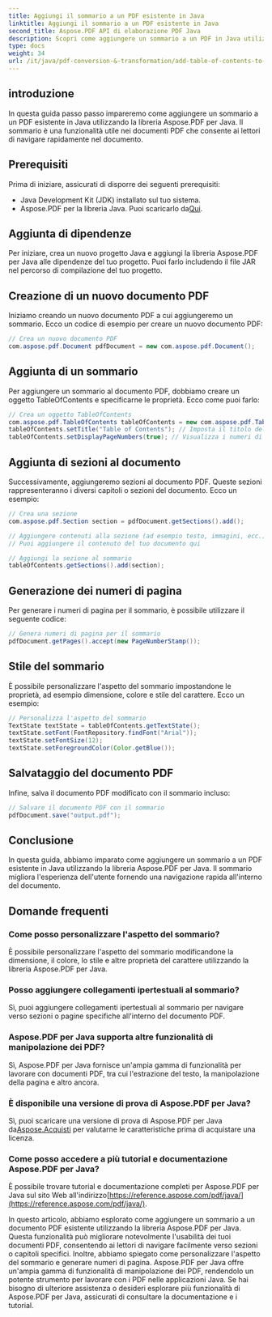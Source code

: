 ```yaml
---
title: Aggiungi il sommario a un PDF esistente in Java
linktitle: Aggiungi il sommario a un PDF esistente in Java
second_title: Aspose.PDF API di elaborazione PDF Java
description: Scopri come aggiungere un sommario a un PDF in Java utilizzando Aspose.PDF per Java. Migliora la navigazione dei documenti con questa guida passo passo.
type: docs
weight: 34
url: /it/java/pdf-conversion-&-transformation/add-table-of-contents-to-existing-pdf-in-java/
---
```


## introduzione
In questa guida passo passo impareremo come aggiungere un sommario a un PDF esistente in Java utilizzando la libreria Aspose.PDF per Java. Il sommario è una funzionalità utile nei documenti PDF che consente ai lettori di navigare rapidamente nel documento.

## Prerequisiti
Prima di iniziare, assicurati di disporre dei seguenti prerequisiti:
- Java Development Kit (JDK) installato sul tuo sistema.
-  Aspose.PDF per la libreria Java. Puoi scaricarlo da[Qui](https://releases.aspose.com/pdf/java/).

## Aggiunta di dipendenze
Per iniziare, crea un nuovo progetto Java e aggiungi la libreria Aspose.PDF per Java alle dipendenze del tuo progetto. Puoi farlo includendo il file JAR nel percorso di compilazione del tuo progetto.

## Creazione di un nuovo documento PDF
Iniziamo creando un nuovo documento PDF a cui aggiungeremo un sommario. Ecco un codice di esempio per creare un nuovo documento PDF:

```java
// Crea un nuovo documento PDF
com.aspose.pdf.Document pdfDocument = new com.aspose.pdf.Document();
```

## Aggiunta di un sommario
Per aggiungere un sommario al documento PDF, dobbiamo creare un oggetto TableOfContents e specificarne le proprietà. Ecco come puoi farlo:

```java
// Crea un oggetto TableOfContents
com.aspose.pdf.TableOfContents tableOfContents = new com.aspose.pdf.TableOfContents();
tableOfContents.setTitle("Table of Contents"); // Imposta il titolo del sommario
tableOfContents.setDisplayPageNumbers(true); // Visualizza i numeri di pagina
```

## Aggiunta di sezioni al documento
Successivamente, aggiungeremo sezioni al documento PDF. Queste sezioni rappresenteranno i diversi capitoli o sezioni del documento. Ecco un esempio:

```java
// Crea una sezione
com.aspose.pdf.Section section = pdfDocument.getSections().add();

// Aggiungere contenuti alla sezione (ad esempio testo, immagini, ecc.)
// Puoi aggiungere il contenuto del tuo documento qui

// Aggiungi la sezione al sommario
tableOfContents.getSections().add(section);
```

## Generazione dei numeri di pagina
Per generare i numeri di pagina per il sommario, è possibile utilizzare il seguente codice:

```java
// Genera numeri di pagina per il sommario
pdfDocument.getPages().accept(new PageNumberStamp());
```

## Stile del sommario
È possibile personalizzare l'aspetto del sommario impostandone le proprietà, ad esempio dimensione, colore e stile del carattere. Ecco un esempio:

```java
// Personalizza l'aspetto del sommario
TextState textState = tableOfContents.getTextState();
textState.setFont(FontRepository.findFont("Arial"));
textState.setFontSize(12);
textState.setForegroundColor(Color.getBlue());
```

## Salvataggio del documento PDF
Infine, salva il documento PDF modificato con il sommario incluso:

```java
// Salvare il documento PDF con il sommario
pdfDocument.save("output.pdf");
```

## Conclusione
In questa guida, abbiamo imparato come aggiungere un sommario a un PDF esistente in Java utilizzando la libreria Aspose.PDF per Java. Il sommario migliora l'esperienza dell'utente fornendo una navigazione rapida all'interno del documento.

## Domande frequenti
### Come posso personalizzare l'aspetto del sommario?
È possibile personalizzare l'aspetto del sommario modificandone la dimensione, il colore, lo stile e altre proprietà del carattere utilizzando la libreria Aspose.PDF per Java.

### Posso aggiungere collegamenti ipertestuali al sommario?
Sì, puoi aggiungere collegamenti ipertestuali al sommario per navigare verso sezioni o pagine specifiche all'interno del documento PDF.

### Aspose.PDF per Java supporta altre funzionalità di manipolazione dei PDF?
Sì, Aspose.PDF per Java fornisce un'ampia gamma di funzionalità per lavorare con documenti PDF, tra cui l'estrazione del testo, la manipolazione della pagina e altro ancora.

### È disponibile una versione di prova di Aspose.PDF per Java?
 Sì, puoi scaricare una versione di prova di Aspose.PDF per Java da[Aspose.Acquisti](https://purchase.aspose.com/temporary-license/) per valutarne le caratteristiche prima di acquistare una licenza.

### Come posso accedere a più tutorial e documentazione Aspose.PDF per Java?
 È possibile trovare tutorial e documentazione completi per Aspose.PDF per Java sul sito Web all'indirizzo[https://reference.aspose.com/pdf/java/](https://reference.aspose.com/pdf/java/).

In questo articolo, abbiamo esplorato come aggiungere un sommario a un documento PDF esistente utilizzando la libreria Aspose.PDF per Java. Questa funzionalità può migliorare notevolmente l'usabilità dei tuoi documenti PDF, consentendo ai lettori di navigare facilmente verso sezioni o capitoli specifici. Inoltre, abbiamo spiegato come personalizzare l'aspetto del sommario e generare numeri di pagina. Aspose.PDF per Java offre un'ampia gamma di funzionalità di manipolazione dei PDF, rendendolo un potente strumento per lavorare con i PDF nelle applicazioni Java. Se hai bisogno di ulteriore assistenza o desideri esplorare più funzionalità di Aspose.PDF per Java, assicurati di consultare la documentazione e i tutorial.